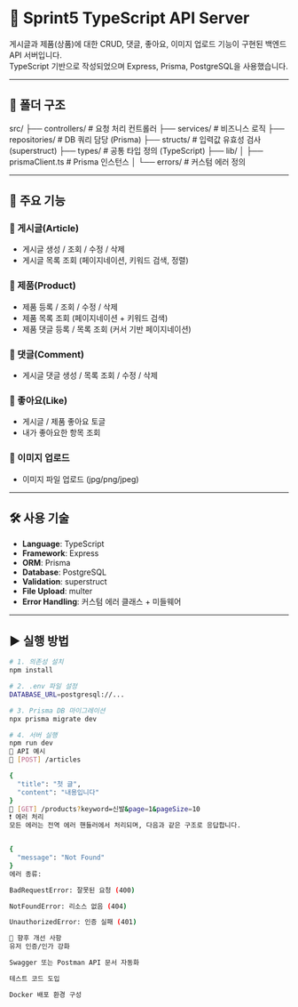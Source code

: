 # 🧾 Sprint5 TypeScript API Server

게시글과 제품(상품)에 대한 CRUD, 댓글, 좋아요, 이미지 업로드 기능이 구현된 백엔드 API 서버입니다.  
TypeScript 기반으로 작성되었으며 Express, Prisma, PostgreSQL을 사용했습니다.

---

## 📁 폴더 구조

src/
├── controllers/ # 요청 처리 컨트롤러
├── services/ # 비즈니스 로직
├── repositories/ # DB 쿼리 담당 (Prisma)
├── structs/ # 입력값 유효성 검사 (superstruct)
├── types/ # 공통 타입 정의 (TypeScript)
├── lib/
│ ├── prismaClient.ts # Prisma 인스턴스
│ └── errors/ # 커스텀 에러 정의

---

## 🧩 주요 기능

### 🔸 게시글(Article)
- 게시글 생성 / 조회 / 수정 / 삭제
- 게시글 목록 조회 (페이지네이션, 키워드 검색, 정렬)

### 🔸 제품(Product)
- 제품 등록 / 조회 / 수정 / 삭제
- 제품 목록 조회 (페이지네이션 + 키워드 검색)
- 제품 댓글 등록 / 목록 조회 (커서 기반 페이지네이션)

### 🔸 댓글(Comment)
- 게시글 댓글 생성 / 목록 조회 / 수정 / 삭제

### 🔸 좋아요(Like)
- 게시글 / 제품 좋아요 토글
- 내가 좋아요한 항목 조회

### 🔸 이미지 업로드
- 이미지 파일 업로드 (jpg/png/jpeg)

---

## 🛠 사용 기술

- **Language**: TypeScript
- **Framework**: Express
- **ORM**: Prisma
- **Database**: PostgreSQL
- **Validation**: superstruct
- **File Upload**: multer
- **Error Handling**: 커스텀 에러 클래스 + 미들웨어

---

## ▶ 실행 방법

```bash
# 1. 의존성 설치
npm install

# 2. .env 파일 설정
DATABASE_URL=postgresql://...

# 3. Prisma DB 마이그레이션
npx prisma migrate dev

# 4. 서버 실행
npm run dev
📡 API 예시
📍 [POST] /articles

{
  "title": "첫 글",
  "content": "내용입니다"
}
📍 [GET] /products?keyword=신발&page=1&pageSize=10
❗ 에러 처리
모든 에러는 전역 에러 핸들러에서 처리되며, 다음과 같은 구조로 응답합니다.


{
  "message": "Not Found"
}
에러 종류:

BadRequestError: 잘못된 요청 (400)

NotFoundError: 리소스 없음 (404)

UnauthorizedError: 인증 실패 (401)

🔮 향후 개선 사항
유저 인증/인가 강화

Swagger 또는 Postman API 문서 자동화

테스트 코드 도입

Docker 배포 환경 구성
